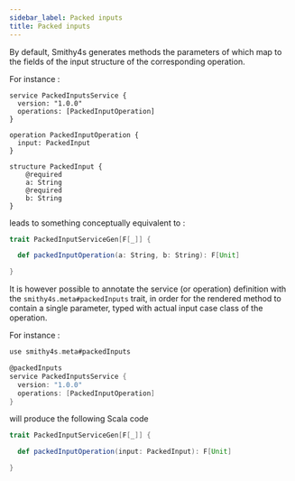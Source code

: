 ```yaml
---
sidebar_label: Packed inputs
title: Packed inputs
---
```


By default, Smithy4s generates methods the parameters of which map to the fields of the input structure of the corresponding operation.

For instance :

```smithy
service PackedInputsService {
  version: "1.0.0"
  operations: [PackedInputOperation]
}

operation PackedInputOperation {
  input: PackedInput
}

structure PackedInput {
    @required
    a: String
    @required
    b: String
}
```

leads to something conceptually equivalent to :

```scala
trait PackedInputServiceGen[F[_]] {

  def packedInputOperation(a: String, b: String): F[Unit]

}
```

It is however possible to annotate the service (or operation) definition with the `smithy4s.meta#packedInputs` trait, in order for the rendered method to contain a single parameter, typed with actual input case class of the operation.

For instance :

```scala
use smithy4s.meta#packedInputs

@packedInputs
service PackedInputsService {
  version: "1.0.0"
  operations: [PackedInputOperation]
}
```

will produce the following Scala code

```scala
trait PackedInputServiceGen[F[_]] {

  def packedInputOperation(input: PackedInput): F[Unit]

}
```
